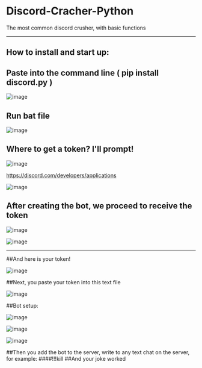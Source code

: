 # Discord-Cracher-Python

The most common discord crusher, with basic functions
_____

## How to install and start up:

## Paste into the command line ( pip install discord.py )


![image](https://user-images.githubusercontent.com/69690887/176690106-a3ec703b-2aa5-4e50-b9b0-d75fe528604f.png)


## Run bat file

![image](https://user-images.githubusercontent.com/69690887/176689847-cb035873-c28c-4cb1-ab36-51d85ec5027c.png)


## Where to get a token? I'll prompt!

![image](https://user-images.githubusercontent.com/69690887/176691667-5bdfcd49-489c-46c0-b181-6fb5c2ff5cf8.png)

https://discord.com/developers/applications

![image](https://user-images.githubusercontent.com/69690887/176691990-1e637561-ffeb-43f3-aa26-c8627afe8c13.png)



## After creating the bot, we proceed to receive the token

![image](https://user-images.githubusercontent.com/69690887/176692106-e6cc6c5e-4b3f-4f71-a263-e0d38fb21477.png)


![image](https://user-images.githubusercontent.com/69690887/176693180-f2fccd7b-a238-4190-99dd-ab9a4677cd0a.png)


_____

##And here is your token!

![image](https://user-images.githubusercontent.com/69690887/176693544-635e68f0-d078-4a73-b669-f3042c05ffe1.png)

##Next, you paste your token into this text file

![image](https://user-images.githubusercontent.com/69690887/176693984-efbec881-1e2e-467f-bcc9-1b3eb0516821.png)

##Bot setup:

![image](https://user-images.githubusercontent.com/69690887/176694888-7c66a41d-2c15-476d-896f-ad505d94a200.png)

![image](https://user-images.githubusercontent.com/69690887/176695283-3fa9600e-3f78-4177-a9bd-f8f3035e9368.png)

![image](https://user-images.githubusercontent.com/69690887/176695441-d9c65506-7dc0-4fc8-b236-271da6991d2e.png)

##Then you add the bot to the server, write to any text chat on the server, for example:
####!!!kill
##And your joke worked
